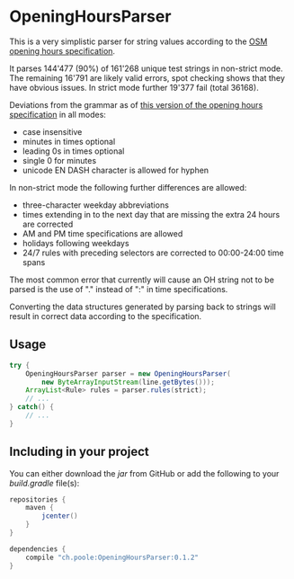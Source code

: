 # OpeningHoursParser

This is a very simplistic parser for string values according to the [OSM opening hours specification][opening-hours-specification].

It parses 144'477 (90%) of 161'268 unique test strings in non-strict mode. The remaining 16'791 are likely valid errors, spot checking shows that they have obvious issues. In strict mode further 19'377 fail (total 36168).

Deviations from the grammar as of [this version of the opening hours specification][opening-hours-grammar-specification] in all modes:

 * case insensitive
 * minutes in times optional
 * leading 0s in times optional
 * single 0 for minutes
 * unicode EN DASH character is allowed for hyphen

In non-strict mode the following further differences are allowed:

 * three-character weekday abbreviations
 * times extending in to the next day that are missing the extra 24 hours are corrected
 * AM and PM time specifications are allowed
 * holidays following weekdays
 * 24/7 rules with preceding selectors are corrected to 00:00-24:00 time spans
 
The most common error that currently will cause an OH string not to be parsed is the use of "." instead of ":" in time specifications.

Converting the data structures generated by parsing back to strings will result in correct data according to the specification.

## Usage

``` java
try {
	OpeningHoursParser parser = new OpeningHoursParser(
		new ByteArrayInputStream(line.getBytes()));
	ArrayList<Rule> rules = parser.rules(strict);
	// ...
} catch() {
	// ...
}
```

## Including in your project

You can either download the *jar* from GitHub or add the following to your *build.gradle* file(s):

``` groovy
repositories {
    maven {
    	jcenter()
    }
}
```

``` groovy
dependencies {
    compile "ch.poole:OpeningHoursParser:0.1.2"
}
```


[opening-hours-specification]: http://wiki.openstreetmap.org/wiki/Key:opening_hours/specification
[opening-hours-grammar-specification]: http://wiki.openstreetmap.org/w/index.php?title=Key:opening_hours/specification&oldid=1075290
